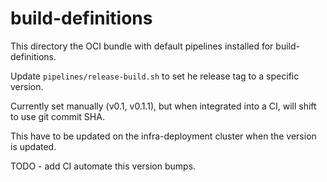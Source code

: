 # build-definitions

This directory the OCI bundle with default pipelines installed for build-definitions.

Update `pipelines/release-build.sh` to set he release tag to a specific version.  

Currently set manually (v0.1, v0.1.1), but when integrated into a CI, will shift to use git commit SHA. 

This have to be updated on the infra-deployment cluster when the version is updated.

TODO - add CI automate this version bumps. 
